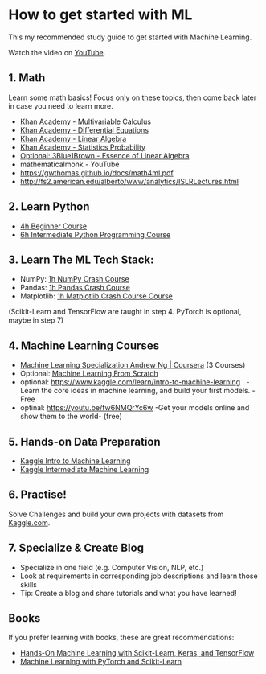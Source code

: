 # How to get started with ML

This my recommended study guide to get started with Machine Learning.

Watch the video on [YouTube](https://youtu.be/wtolixa9XTg).

## 1. Math

Learn some math basics! Focus only on these topics, then come back later in case you need to learn more.

 * [Khan Academy - Multivariable Calculus](https://www.khanacademy.org/math/multivariable-calculus)
 * [Khan Academy - Differential Equations](https://www.khanacademy.org/math/differential-equations)
 * [Khan Academy - Linear Algebra](https://www.khanacademy.org/math/linear-algebra)
 * [Khan Academy - Statistics Probability](https://www.khanacademy.org/math/statistics-probability)
 * [Optional: 3Blue1Brown - Essence of Linear Algebra](https://www.3blue1brown.com/essence-of-linear-algebra-page/)
 * mathematicalmonk - YouTube
 * https://gwthomas.github.io/docs/math4ml.pdf
 * http://fs2.american.edu/alberto/www/analytics/ISLRLectures.html
## 2. Learn Python

* [4h Beginner Course](https://youtu.be/rfscVS0vtbw)
* [6h Intermediate Python Programming Course](https://youtu.be/HGOBQPFzWKo)

## 3. Learn The ML Tech Stack:

* NumPy:  [1h NumPy Crash Course](https://youtu.be/9JUAPgtkKpI)
* Pandas: [1h Pandas Crash Course](https://youtu.be/vmEHCJofslg)
* Matplotlib: [1h Matplotlib Crash Course Course](https://youtu.be/3Xc3CA655Y4)

(Scikit-Learn and TensorFlow are taught in step 4. PyTorch is optional, maybe in step 7)

## 4. Machine Learning Courses

* [Machine Learning Specialization Andrew Ng | Coursera](https://www.coursera.org/specializations/machine-learning-introduction) (3 Courses)
* Optional: [Machine Learning From Scratch](https://youtube.com/playlist?list=PLqnslRFeH2Upcrywf-u2etjdxxkL8nl7E)
* optional: https://www.kaggle.com/learn/intro-to-machine-learning . - Learn the core ideas in machine learning, and build your first models. - Free
* optinal: https://youtu.be/fw6NMQrYc6w -Get your models online and show them to the world- (free)
## 5. Hands-on Data Preparation

* [Kaggle Intro to Machine Learning](https://www.kaggle.com/learn/intro-to-machine-learning)
* [Kaggle Intermediate Machine Learning](https://www.kaggle.com/learn/intermediate-machine-learning)

## 6. Practise!

Solve Challenges and build your own projects with datasets from [Kaggle.com](Kaggle.com).

## 7. Specialize & Create Blog

* Specialize in one field (e.g. Computer Vision, NLP, etc.) 
* Look at requirements in corresponding job descriptions and learn those skills
* Tip: Create a blog and share tutorials and what you have learned!

## Books
If you prefer learning with books, these are great recommendations:

* [Hands-On Machine Learning with Scikit-Learn, Keras, and TensorFlow](https://www.oreilly.com/library/view/hands-on-machine-learning/9781492032632/)
* [Machine Learning with PyTorch and Scikit-Learn](https://www.packtpub.com/product/machine-learning-with-pytorch-and-scikit-learn/9781801819312)
